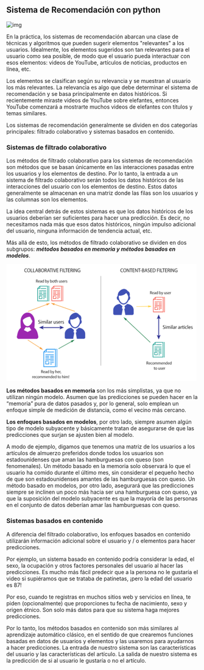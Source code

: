 ## Sistema de Recomendación con python  

![img](https://www.google.com/url?sa=i&url=https%3A%2F%2Fmorioh.com%2Fp%2F023edf0a8587&psig=AOvVaw2Oms5i3FhrME1_qjqcnJX-&ust=1626963514251000&source=images&cd=vfe&ved=0CAsQjRxqFwoTCOD-hJPJ9PECFQAAAAAdAAAAABAJ)

En la práctica, los sistemas de recomendación abarcan una clase de técnicas y algoritmos que pueden sugerir elementos "relevantes" a los usuarios. Idealmente, los elementos sugeridos son tan relevantes para el usuario como sea posible, de modo que el usuario pueda interactuar con esos elementos: videos de YouTube, artículos de noticias, productos en línea, etc.  

Los elementos se clasifican según su relevancia y se muestran al usuario los más relevantes. La relevancia es algo que debe determinar el sistema de recomendación y se basa principalmente en datos históricos. Si recientemente miraste videos de YouTube sobre elefantes, entonces YouTube comenzará a mostrarte muchos videos de elefantes con títulos y temas similares.  

Los sistemas de recomendación generalmente se dividen en dos categorías principales: filtrado colaborativo y sistemas basados en contenido.  

### Sistemas de filtrado colaborativo   
Los métodos de filtrado colaborativo para los sistemas de recomendación son métodos que se basan únicamente en las interacciones pasadas entre los usuarios y los elementos de destino. Por lo tanto, la entrada a un sistema de filtrado colaborativo serán todos los datos históricos de las interacciones del usuario con los elementos de destino. Estos datos generalmente se almacenan en una matriz donde las filas son los usuarios y las columnas son los elementos.  

La idea central detrás de estos sistemas es que los datos históricos de los usuarios deberían ser suficientes para hacer una predicción. Es decir, no necesitamos nada más que esos datos históricos, ningún impulso adicional del usuario, ninguna información de tendencia actual, etc.  

Más allá de esto, los métodos de filtrado colaborativo se dividen en dos subgrupos: ***métodos basados en memoria y métodos basados en modelos***. 


<img src="https://github.com/luishernand/recomendations-system/blob/main/63115930-5f6c1900-bf66-11e9-894f-ecde5ec531b0.png" alt="JuveR" width="500px">  

**Los métodos basados en memoria** son los más simplistas, ya que no utilizan ningún modelo. Asumen que las predicciones se pueden hacer en la “memoria” pura de datos pasados y, por lo general, solo emplean un enfoque simple de medición de distancia, como el vecino más cercano.

**Los enfoques basados en modelos**, por otro lado, siempre asumen algún tipo de modelo subyacente y básicamente tratan de asegurarse de que las predicciones que surjan se ajusten bien al modelo.

A modo de ejemplo, digamos que tenemos una matriz de los usuarios a los artículos de almuerzo preferidos donde todos los usuarios son estadounidenses que aman las hamburguesas con queso (son fenomenales). Un método basado en la memoria solo observará lo que el usuario ha comido durante el último mes, sin considerar el pequeño hecho de que son estadounidenses amantes de las hamburguesas con queso. Un método basado en modelos, por otro lado, asegurará que las predicciones siempre se inclinen un poco más hacia ser una hamburguesa con queso, ya que la suposición del modelo subyacente es que la mayoría de las personas en el conjunto de datos deberían amar las hamburguesas con queso.  

### Sistemas basados en contenido  
A diferencia del filtrado colaborativo, los enfoques basados en contenido utilizarán información adicional sobre el usuario y / o elementos para hacer predicciones.  

Por ejemplo, un sistema basado en contenido podría considerar la edad, el sexo, la ocupación y otros factores personales del usuario al hacer las predicciones. Es mucho más fácil predecir que a la persona no le gustaría el video si supiéramos que se trataba de patinetas, ¡pero la edad del usuario es 87!  

Por eso, cuando te registras en muchos sitios web y servicios en línea, te piden (opcionalmente) que proporciones tu fecha de nacimiento, sexo y origen étnico. Son solo más datos para que su sistema haga mejores predicciones.  

Por lo tanto, los métodos basados en contenido son más similares al aprendizaje automático clásico, en el sentido de que crearemos funciones basadas en datos de usuarios y elementos y las usaremos para ayudarnos a hacer predicciones. La entrada de nuestro sistema son las características del usuario y las características del artículo. La salida de nuestro sistema es la predicción de si al usuario le gustaría o no el artículo.  


